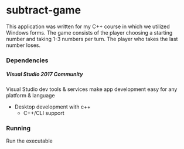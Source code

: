 # subtract-game
This application was written for my C++ course in which we utilized Windows forms. The game consists of the player choosing a starting number and taking 1-3 numbers per turn. The player who takes the last number loses.

### Dependencies

##### Visual Studio 2017 Community
Visual Studio dev tools & services make app development easy for any platform & language

* Desktop development with c++
    * C++/CLI support

### Running

Run the executable
